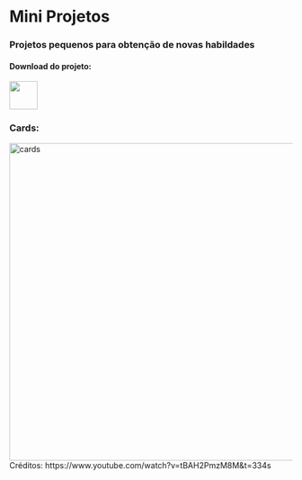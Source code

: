 # Mini Projetos

### Projetos pequenos para obtenção de novas habildades

#### Download do projeto: <br/>
<a href="https://github.com/brunorodsilva/mini_projetos/archive/refs/heads/main.zip"><img src="https://i.imgur.com/lgr58uU.png" width="50px"></a>

### Cards:
<img width="564" alt="cards" src="https://user-images.githubusercontent.com/84951280/176936022-218eb8d6-7e8d-4c0e-8e61-8ca88a7109bb.png">
<br/>
Créditos: https://www.youtube.com/watch?v=tBAH2PmzM8M&t=334s
